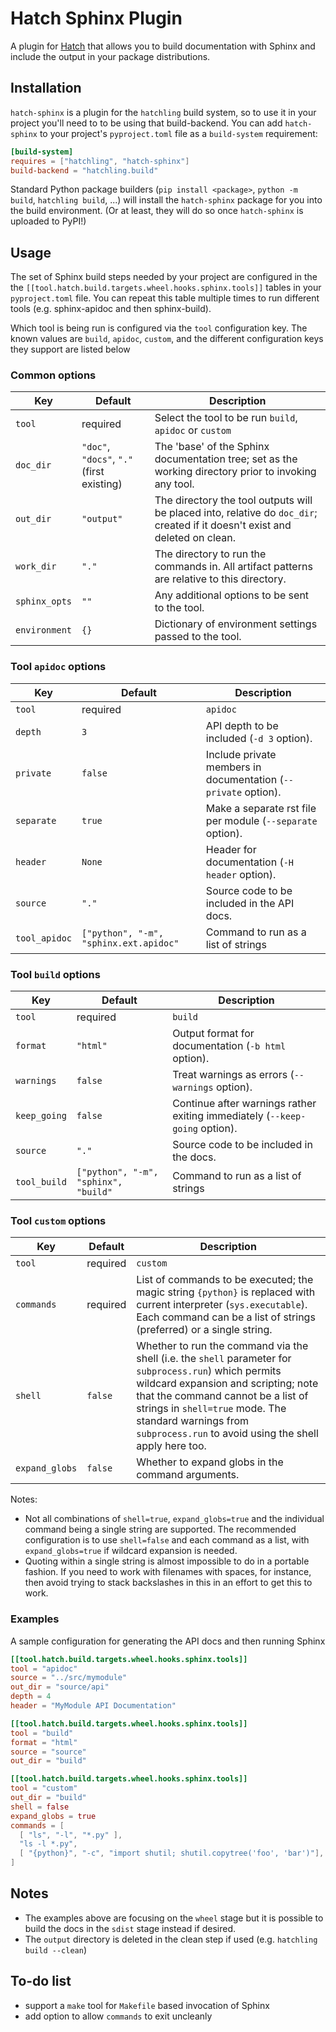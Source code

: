 # Hatch Sphinx Plugin

A plugin for [Hatch](https://github.com/pypa/hatch) that allows you to build
documentation with Sphinx and include the output in your package distributions.


## Installation

`hatch-sphinx` is a plugin for the `hatchling` build system, so to use it
in your project you'll need to to be using that build-backend. You can add
`hatch-sphinx` to your project's `pyproject.toml` file as a `build-system`
requirement:

```toml
[build-system]
requires = ["hatchling", "hatch-sphinx"]
build-backend = "hatchling.build"
```

Standard Python package builders (`pip install <package>`, `python -m build`,
`hatchling build`, ...) will install the `hatch-sphinx` package for you
into the build environment.
(Or at least, they will do so once `hatch-sphinx` is uploaded to PyPI!)


## Usage

The set of Sphinx build steps needed by your project are configured in
the the `[[tool.hatch.build.targets.wheel.hooks.sphinx.tools]]` tables in
your `pyproject.toml` file. You can repeat this table multiple times to
run different tools (e.g. sphinx-apidoc and then sphinx-build).

Which tool is being run is configured via the `tool` configuration key.
The known values are `build`, `apidoc`, `custom`, and the different
configuration keys they support are listed below

### Common options

| Key | Default | Description |
| --- | ------- | ----------- |
| `tool` | required | Select the tool to be run `build`, `apidoc` or `custom` |
| `doc_dir` | `"doc"`, `"docs"`, `"."` (first existing) | The 'base' of the Sphinx documentation tree; set as the working directory prior to invoking any tool. |
| `out_dir` | `"output"` | The directory the tool outputs will be placed into, relative do `doc_dir`; created if it doesn't exist and deleted on clean. |
| `work_dir` | `"."` | The directory to run the commands in. All artifact patterns are relative to this directory. |
| `sphinx_opts` | `""` | Any additional options to be sent to the tool. |
| `environment` | `{}` | Dictionary of environment settings passed to the tool. |

### Tool `apidoc` options

| Key | Default | Description |
| --- | ------- | ----------- |
| `tool` | required | `apidoc` |
| `depth` | `3` | API depth to be included (`-d 3` option). |
| `private` | `false` | Include private members in documentation (`--private` option). |
| `separate` | `true` | Make a separate rst file per module (`--separate` option). |
| `header` | `None` | Header for documentation (`-H header` option). |
| `source` | `"."` | Source code to be included in the API docs. |
| `tool_apidoc` | `["python", "-m", "sphinx.ext.apidoc"` | Command to run as a list of strings |

### Tool `build` options

| Key | Default | Description |
| --- | ------- | ----------- |
| `tool` | required | `build` |
| `format` | `"html"` | Output format for documentation (`-b html` option). |
| `warnings` | `false` | Treat warnings as errors (`--warnings` option). |
| `keep_going` | `false` | Continue after warnings rather exiting immediately (`--keep-going` option). |
| `source` | `"."` | Source code to be included in the docs. |
| `tool_build` | `["python", "-m", "sphinx", "build"` | Command to run as a list of strings |

### Tool `custom` options

| Key | Default | Description |
| --- | ------- | ----------- |
| `tool` | required | `custom` |
| `commands` | required | List of commands to be executed; the magic string `{python}` is replaced with current interpreter (`sys.executable`). Each command can be a list of strings (preferred) or a single string. |
| `shell` | `false` | Whether to run the command via the shell (i.e. the `shell` parameter for `subprocess.run`) which permits wildcard expansion and scripting; note that the command cannot be a list of strings in `shell=true` mode. The standard warnings from `subprocess.run` to avoid using the shell apply here too. |
| `expand_globs` | `false` | Whether to expand globs in the command arguments. |

Notes:

 - Not all combinations of `shell=true`, `expand_globs=true` and the
  individual command being a single string are supported. The recommended
  configuration is to use `shell=false` and each command as a list, with
  `expand_globs=true` if wildcard expansion is needed.
 - Quoting within a single string is almost impossible to do in a portable
  fashion. If you need to work with filenames with spaces, for instance,
  then avoid trying to stack backslashes in this in an effort to get
  this to work.


### Examples

A sample configuration for generating the API docs and then running Sphinx

```toml
[[tool.hatch.build.targets.wheel.hooks.sphinx.tools]]
tool = "apidoc"
source = "../src/mymodule"
out_dir = "source/api"
depth = 4
header = "MyModule API Documentation"

[[tool.hatch.build.targets.wheel.hooks.sphinx.tools]]
tool = "build"
format = "html"
source = "source"
out_dir = "build"

[[tool.hatch.build.targets.wheel.hooks.sphinx.tools]]
tool = "custom"
out_dir = "build"
shell = false
expand_globs = true
commands = [
  [ "ls", "-l", "*.py" ],
  "ls -l *.py",
  [ "{python}", "-c", "import shutil; shutil.copytree('foo', 'bar')"],
]
```

## Notes

 - The examples above are focusing on the `wheel` stage but it is possible
   to build the docs in the `sdist` stage instead if desired.
 - The `output` directory is deleted in the clean step if used
   (e.g. `hatchling build --clean`)


## To-do list

 - support a `make` tool for `Makefile` based invocation of Sphinx
 - add option to allow `commands` to exit uncleanly


